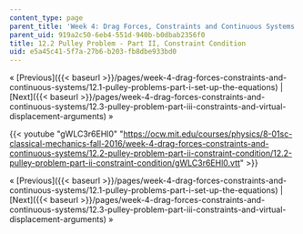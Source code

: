 ```yaml
---
content_type: page
parent_title: 'Week 4: Drag Forces, Constraints and Continuous Systems'
parent_uid: 919a2c50-6eb4-551d-940b-b0dbab2356f0
title: 12.2 Pulley Problem - Part II, Constraint Condition
uid: e5a45c41-5f7a-27b6-b203-fb8dbe933bd0
---
```


« [Previous]({{< baseurl >}}/pages/week-4-drag-forces-constraints-and-continuous-systems/12.1-pulley-problems-part-i-set-up-the-equations) | [Next]({{< baseurl >}}/pages/week-4-drag-forces-constraints-and-continuous-systems/12.3-pulley-problem-part-iii-constraints-and-virtual-displacement-arguments) »

{{< youtube "gWLC3r6EHl0" "https://ocw.mit.edu/courses/physics/8-01sc-classical-mechanics-fall-2016/week-4-drag-forces-constraints-and-continuous-systems/12.2-pulley-problem-part-ii-constraint-condition/12.2-pulley-problem-part-ii-constraint-condition/gWLC3r6EHl0.vtt" >}}

« [Previous]({{< baseurl >}}/pages/week-4-drag-forces-constraints-and-continuous-systems/12.1-pulley-problems-part-i-set-up-the-equations) | [Next]({{< baseurl >}}/pages/week-4-drag-forces-constraints-and-continuous-systems/12.3-pulley-problem-part-iii-constraints-and-virtual-displacement-arguments) »